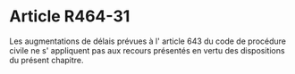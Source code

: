 # Article R464-31

Les augmentations de délais prévues à l' article 643 du code de procédure civile ne s' appliquent pas aux recours présentés en vertu des dispositions du présent chapitre.
